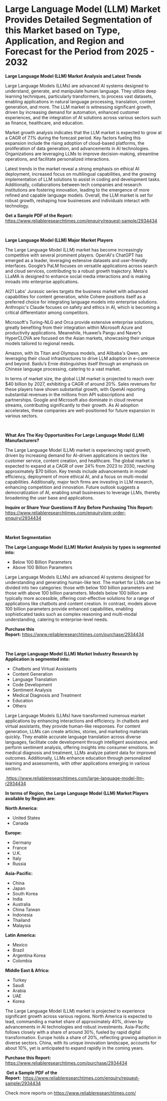 <p><h1>Large Language Model (LLM) Market Provides Detailed Segmentation of this Market based on Type, Application, and Region and Forecast for the Period from 2025 - 2032</h1></p><p><strong>Large Language Model (LLM) Market Analysis and Latest Trends</strong></p>
<p><p>Large Language Models (LLMs) are advanced AI systems designed to understand, generate, and manipulate human language. They utilize deep learning techniques, particularly transformers, to process vast datasets, enabling applications in natural language processing, translation, content generation, and more. The LLM market is witnessing significant growth, driven by increasing demand for automation, enhanced customer experiences, and the integration of AI solutions across various sectors such as finance, healthcare, and education.</p><p>Market growth analysis indicates that the LLM market is expected to grow at a CAGR of 7.1% during the forecast period. Key factors fueling this expansion include the rising adoption of cloud-based platforms, the proliferation of data generation, and advancements in AI technologies. Organizations are leveraging LLMs to improve decision-making, streamline operations, and facilitate personalized interactions.</p><p>Latest trends in the market reveal a strong emphasis on ethical AI deployment, increased focus on multilingual capabilities, and the growing implementation of LLM solutions to assist in coding and development tasks. Additionally, collaborations between tech companies and research institutions are fostering innovation, leading to the emergence of more refined and capable language models. Overall, the LLM market is set for robust growth, reshaping how businesses and individuals interact with technology.</p></p>
<p><strong>Get a Sample PDF of the Report:&nbsp;</strong> <a href="https://www.reliableresearchtimes.com/enquiry/request-sample/2934434?utm_campaign=2200&utm_medium=2&utm_source=Github&utm_content=ia&utm_term=13032025&utm_id=large-language-model-llm">https://www.reliableresearchtimes.com/enquiry/request-sample/2934434</a></p>
<p>&nbsp;</p>
<p><strong>Large Language Model (LLM) Major Market Players</strong></p>
<p><p>The Large Language Model (LLM) market has become increasingly competitive with several prominent players. OpenAI's ChatGPT has emerged as a leader, leveraging extensive datasets and user-friendly interfaces. Google’s PaLM focuses on versatile applications across search and cloud services, contributing to a robust growth trajectory. Meta's LLaMA is designed to enhance social media interactions and is making inroads into enterprise applications.</p><p>AI21 Labs' Jurassic series targets the business market with advanced capabilities for content generation, while Cohere positions itself as a preferred choice for integrating language models into enterprise solutions. Anthropic's Claude focuses on safety and ethics in AI, which is becoming a critical differentiator among competitors.</p><p>Microsoft's Turing-NLG and Orca provide extensive enterprise solutions, greatly benefiting from their integration within Microsoft Azure and productivity applications. Meanwhile, Huawei’s Pangu and Naver’s HyperCLOVA are focused on the Asian markets, showcasing their unique models tailored to regional needs.</p><p>Amazon, with its Titan and Olympus models, and Alibaba's Qwen, are leveraging their cloud infrastructures to drive LLM adoption in e-commerce and beyond. Baidu’s Ernie distinguishes itself through an emphasis on Chinese language processing, catering to a vast market.</p><p>In terms of market size, the global LLM market is projected to reach over $40 billion by 2027, exhibiting a CAGR of around 20%. Sales revenues for these players have shown substantial growth, with OpenAI reporting substantial revenues in the millions from API subscriptions and partnerships. Google and Microsoft also dominate in cloud revenue streams, contributing significantly to their growth. As AI adoption accelerates, these companies are well-positioned for future expansion in various sectors.</p></p>
<p>&nbsp;</p>
<p><strong>What Are The Key Opportunities For Large Language Model (LLM) Manufacturers?</strong></p>
<p><p>The Large Language Model (LLM) market is experiencing rapid growth, driven by increasing demand for AI-driven applications in sectors like customer service, content creation, and healthcare. The global market is expected to expand at a CAGR of over 24% from 2023 to 2030, reaching approximately $70 billion. Key trends include advancements in model efficiency, deployment of more ethical AI, and a focus on multi-modal capabilities. Additionally, major tech firms are investing in LLM research, enhancing competition and innovation. Future outlook suggests a democratization of AI, enabling small businesses to leverage LLMs, thereby broadening the user base and applications.</p></p>
<p><strong>Inquire or Share Your Questions If Any Before Purchasing This Report:</strong> <a href="https://www.reliableresearchtimes.com/enquiry/pre-order-enquiry/2934434?utm_campaign=2200&utm_medium=2&utm_source=Github&utm_content=ia&utm_term=13032025&utm_id=large-language-model-llm">https://www.reliableresearchtimes.com/enquiry/pre-order-enquiry/2934434</a></p>
<p>&nbsp;</p>
<p><strong>Market Segmentation</strong></p>
<p><strong>The Large Language Model (LLM) Market Analysis by types is segmented into:</strong></p>
<p><ul><li>Below 100 Billion Parameters</li><li>Above 100 Billion Parameters</li></ul></p>
<p><p>Large Language Models (LLMs) are advanced AI systems designed for understanding and generating human-like text. The market for LLMs can be divided into two categories: those with below 100 billion parameters and those with above 100 billion parameters. Models below 100 billion are typically more accessible, offering cost-effective solutions for a range of applications like chatbots and content creation. In contrast, models above 100 billion parameters provide enhanced capabilities, enabling sophisticated tasks such as complex reasoning and multi-modal understanding, catering to enterprise-level needs.</p></p>
<p><strong>Purchase this Report:&nbsp;</strong><a href="https://www.reliableresearchtimes.com/purchase/2934434?utm_campaign=2200&utm_medium=2&utm_source=Github&utm_content=ia&utm_term=13032025&utm_id=large-language-model-llm">https://www.reliableresearchtimes.com/purchase/2934434</a></p>
<p>&nbsp;</p>
<p><strong>The Large Language Model (LLM) Market Industry Research by Application is segmented into:</strong></p>
<p><ul><li>Chatbots and Virtual Assistants</li><li>Content Generation</li><li>Language Translation</li><li>Code Development</li><li>Sentiment Analysis</li><li>Medical Diagnosis and Treatment</li><li>Education</li><li>Others</li></ul></p>
<p><p>Large Language Models (LLMs) have transformed numerous market applications by enhancing interactions and efficiency. In chatbots and virtual assistants, they provide human-like responses. For content generation, LLMs can create articles, stories, and marketing materials quickly. They enable accurate language translation across diverse languages, facilitate code development through intelligent assistance, and perform sentiment analysis, offering insights into consumer emotions. In medical diagnosis and treatment, LLMs analyze patient data for improved outcomes. Additionally, LLMs enhance education through personalized learning and assessments, with other applications emerging in various sectors.</p></p>
<p><a href="https://www.reliableresearchtimes.com/large-language-model-llm-r2934434?utm_campaign=2200&utm_medium=2&utm_source=Github&utm_content=ia&utm_term=13032025&utm_id=large-language-model-llm">&nbsp;https://www.reliableresearchtimes.com/large-language-model-llm-r2934434</a></p>
<p><strong>In terms of Region, the Large Language Model (LLM) Market Players available by Region are:</strong></p>
<p>
    <p> <strong> North America: </strong>
        <ul>
            <li>United States</li>
            <li>Canada</li>
        </ul>
        </p> 
    <p> <strong> Europe: </strong>
        <ul>
            <li>Germany</li>
            <li>France</li>
            <li>U.K.</li>
            <li>Italy</li>
            <li>Russia</li>
        </ul>
        </p> 
    <p> <strong> Asia-Pacific: </strong>
        <ul>
            <li>China</li>
            <li>Japan</li>
            <li>South Korea</li>
            <li>India</li>
            <li>Australia</li>
            <li>China Taiwan</li>
            <li>Indonesia</li>
            <li>Thailand</li>
            <li>Malaysia</li>
        </ul>
        </p> 
    <p> <strong> Latin America: </strong>
        <ul>
            <li>Mexico</li>
            <li>Brazil</li>
            <li>Argentina Korea</li>
            <li>Colombia</li>
        </ul>
        </p> 
    <p> <strong> Middle East & Africa: </strong>
        <ul>
            <li>Turkey</li>
            <li>Saudi</li>
            <li>Arabia</li>
            <li>UAE</li>
            <li>Korea</li>
        </ul>
    </p>
    </p>
<p><p>The Large Language Model (LLM) market is projected to experience significant growth across various regions. North America is expected to lead, commanding a market share of approximately 40%, driven by advancements in AI technologies and robust investments. Asia-Pacific follows closely with a share of around 30%, fueled by rapid digital transformation. Europe holds a share of 20%, reflecting growing adoption in diverse sectors. China, with its unique innovation landscape, accounts for about 10%, yet is anticipated to expand rapidly in the coming years.</p></p>
<p><strong>Purchase this Report: </strong><a href="https://www.reliableresearchtimes.com/purchase/2934434?utm_campaign=2200&utm_medium=2&utm_source=Github&utm_content=ia&utm_term=13032025&utm_id=large-language-model-llm">https://www.reliableresearchtimes.com/purchase/2934434</a></p>
<p>&nbsp;<strong>Get a Sample PDF of the Report:&nbsp;&nbsp;</strong><a href="https://www.reliableresearchtimes.com/enquiry/request-sample/2934434?utm_campaign=2200&utm_medium=2&utm_source=Github&utm_content=ia&utm_term=13032025&utm_id=large-language-model-llm">https://www.reliableresearchtimes.com/enquiry/request-sample/2934434</a></p>
<p><strong></strong></p>
<p>Check more reports on <a href="https://www.reliableresearchtimes.com/?utm_campaign=2200&utm_medium=2&utm_source=Github&utm_content=ia&utm_term=13032025&utm_id=large-language-model-llm">https://www.reliableresearchtimes.com/</a></p>